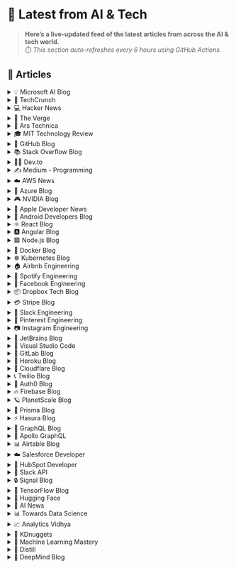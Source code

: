 # 📰 Latest from AI & Tech  

> **Here’s a live-updated feed of the latest articles from across the AI & tech world.**  
> ⏱️ *This section auto-refreshes every 6 hours using GitHub Actions.*

## 📰 Articles
<!-- BLOG-POST-LIST:START -->

<details>
<summary>💡 Microsoft AI Blog</summary>

- [A conversation with Kevin Scott: What’s next in AI](https://blogs.microsoft.com/ai/a-conversation-with-kevin-scott-whats-next-in-ai/) (2022-12-06)
- [From Hot Wheels to handling content: How brands are using Microsoft AI to be more productive and imaginative](https://blogs.microsoft.com/ai/from-hot-wheels-to-handling-content-how-brands-are-using-microsoft-ai-to-be-more-productive-and-imaginative/) (2022-10-12)
- [Microsoft open sources its ‘farm of the future’ toolkit](https://blogs.microsoft.com/ai/microsoft-open-sources-its-farm-of-the-future-toolkit/) (2022-10-06)
- [How data and AI will transform contact centres for financial services](https://cloudblogs.microsoft.com/industry-blog/en-gb/financial-services/2022/07/25/how-data-and-ai-will-transform-contact-centres-for-financial-services/) (2022-07-25)
- [AI-equipped drones study dolphins on the edge of extinction](https://news.microsoft.com/apac/features/ai-drones-dolphins-maui63/) (2022-07-21)

</details>

<details>
<summary>🚀 TechCrunch</summary>

- [Robinhood embraces copy trading after warning competitors about regulatory risks](https://techcrunch.com/2025/09/09/robinhood-embraces-copy-trading-after-warning-competitors-about-regulatory-risks/) (2025-09-10)
- [Sources: AI training startup Mercor eyes $10B+ valuation on $450 million run rate](https://techcrunch.com/2025/09/09/sources-ai-training-startup-mercor-eyes-10b-valuation-on-450-million-run-rate/) (2025-09-10)
- [From mixers to pitch-offs — your brand event belongs at TechCrunch Disrupt 2025](https://techcrunch.com/2025/09/09/from-mixers-to-pitch-offs-your-brand-event-belongs-at-techcrunch-disrupt-2025/) (2025-09-09)
- [Help, I have been charmed by the iPhone Air](https://techcrunch.com/2025/09/09/help-i-have-been-charmed-by-the-iphone-air/) (2025-09-09)
- [Why SpaceX made a $17B bet on the direct-to-cell market](https://techcrunch.com/2025/09/09/why-spacex-made-a-17b-bet-on-the-direct-to-cell-market/) (2025-09-09)

</details>

<details>
<summary>💻 Hacker News</summary>

- [I replaced Animal Crossing's dialogue with a live LLM by hacking GameCube memory](https://joshfonseca.com/blogs/animal-crossing-llm) (2025-09-10)
- [R-Zero: Self-Evolving Reasoning LLM from Zero Data](https://arxiv.org/abs/2508.05004) (2025-09-10)
- [NASA finds Titan's lakes may be creating vesicles with primitive cell walls](https://www.sciencedaily.com/releases/2025/08/250831112449.htm) (2025-09-10)
- [Hypervisor in 1k Lines](https://1000hv.seiya.me/en) (2025-09-09)
- [Immunotherapy drug clinical trial results: half of tumors shrink or disappear](https://www.rockefeller.edu/news/38120-immunotherapy-drug-eliminates-aggressive-cancers-in-clinical-trial/) (2025-09-09)

</details>

<details>
<summary>📱 The Verge</summary>

- [Nikon&#8217;s first RED co-brand is the Nikon ZR](https://www.theverge.com/cameras/775373/nikons-first-red-co-brand-is-the-nikon-zr) (2025-09-10)
- [Apple says the iPhone 17 comes with a massive security upgrade](https://www.theverge.com/news/775234/iphone-17-air-a19-memory-integrity-enforcement-mte-security) (2025-09-10)
- [Apple is giving iPhone 14 and 15 users another free year of satellite features](https://www.theverge.com/news/775309/apple-iphone-14-15-satellite-connectivity-free) (2025-09-09)
- [Judge puts Anthropic&#8217;s $1.5 billion book piracy settlement on hold](https://www.theverge.com/news/775230/anthropic-piracy-class-action-lawsuit-settlement-rejected) (2025-09-09)
- [Apple&#8217;s newest health-tracking features are coming to older watches](https://www.theverge.com/news/775200/apple-watch-series-9-hypertension-sleep-score-wrist-flick) (2025-09-09)

</details>

<details>
<summary>🔬 Ars Technica</summary>

- [New iPhones use Apple N1 wireless chip—and we’ll probably start seeing it everywhere](https://arstechnica.com/gadgets/2025/09/apples-n1-chip-extends-its-custom-silicon-into-wi-fi-bluetooth-and-thread/) (2025-09-09)
- [Reddit bug caused lesbian subreddit to be labeled as a place for “straight” women](https://arstechnica.com/gadgets/2025/09/reddit-bug-caused-lesbian-subreddit-to-be-labeled-as-a-place-for-straight-women/) (2025-09-09)
- [Hands-on with Apple’s new iPhones: Beauty and the beast and the regular-looking one](https://arstechnica.com/gadgets/2025/09/hands-on-with-the-iphone-17-lineup-including-the-wispy-air-and-the-lumpy-pro/) (2025-09-09)
- [Pfizer says this season’s COVID shot boosts immune responses fourfold](https://arstechnica.com/health/2025/09/pfizer-reports-positive-covid-shot-results-despite-government-fueled-chaos/) (2025-09-09)
- [Claude’s new AI file creation feature ships with deep security risks built in](https://arstechnica.com/information-technology/2025/09/anthropics-new-claude-feature-can-leak-data-users-told-to-monitor-chats-closely/) (2025-09-09)

</details>

<details>
<summary>🎓 MIT Technology Review</summary>

- [Adapting to new threats with proactive risk management](https://www.technologyreview.com/2025/09/09/1123083/adapting-to-new-threats-with-proactive-risk-management/) (2025-09-09)
- [The Download: meet our AI innovators, and what happens when therapists use AI covertly](https://www.technologyreview.com/2025/09/09/1123447/the-download-meet-our-ai-innovators-and-what-happens-when-therapists-use-ai-covertly/) (2025-09-09)
- [Help! My therapist is secretly using ChatGPT](https://www.technologyreview.com/2025/09/09/1123386/help-my-therapist-is-secretly-using-chatgpt/) (2025-09-09)
- [AI is changing the grid. Could it help more than it harms?](https://www.technologyreview.com/2025/09/09/1123404/ai-grid-help/) (2025-09-09)
- [Three big things we still don’t know about AI’s energy burden](https://www.technologyreview.com/2025/09/09/1123408/three-big-things-we-still-dont-know-about-ais-energy-burden/) (2025-09-09)

</details>

<details>
<summary>🐙 GitHub Blog</summary>

- [How to use the GitHub and JFrog integration for secure, traceable builds from commit to production](https://github.blog/enterprise-software/devsecops/how-to-use-the-github-and-jfrog-integration-for-secure-traceable-builds-from-commit-to-production/) (2025-09-09)
- [How to debug a web app with Playwright MCP and GitHub Copilot](https://github.blog/ai-and-ml/github-copilot/how-to-debug-a-web-app-with-playwright-mcp-and-github-copilot/) (2025-09-05)
- [GitHub is enabling broader access for developers in Syria following new government trade rules](https://github.blog/company/github-is-enabling-broader-access-for-developers-in-syria-following-new-government-trade-rules/) (2025-09-05)
- [Building smarter interactions with MCP elicitation: From clunky tool calls to seamless user experiences](https://github.blog/ai-and-ml/github-copilot/building-smarter-interactions-with-mcp-elicitation-from-clunky-tool-calls-to-seamless-user-experiences/) (2025-09-04)
- [5 tips for writing better custom instructions for Copilot](https://github.blog/ai-and-ml/github-copilot/5-tips-for-writing-better-custom-instructions-for-copilot/) (2025-09-03)

</details>

<details>
<summary>📚 Stack Overflow Blog</summary>

- [We built stackoverflow.ai with the community and for the community](https://stackoverflow.blog/2025/09/09/we-built-stackoverflow-ai-with-the-community-and-for-the-community/) (2025-09-09)
- [Kotlin is more than just the Android house language](https://stackoverflow.blog/2025/09/05/kotlin-is-more-than-just-the-android-house-language/) (2025-09-05)
- [Back to school? Developers at Stack Overflow have some advice for you](https://stackoverflow.blog/2025/09/02/back-to-school-developers-at-stack-overflow-have-some-advice-for-you/) (2025-09-02)
- [Getting started on Stack Overflow: a step-by-step guide for students](https://stackoverflow.blog/2025/09/02/getting-started-on-stack-overflow-a-step-by-step-guide-for-students/) (2025-09-02)
- [Stack Overflow is helping you learn to code with new resources](https://stackoverflow.blog/2025/09/02/stack-overflow-is-helping-you-learn-to-code-with-new-resources/) (2025-09-02)

</details>

<details>
<summary>👨‍💻 Dev.to</summary>

- [Explaining the LMAX Disruptor](https://dev.to/kspeakman/explaining-the-lmax-disruptor-jkd) (2025-09-10)
- [I Didn't Understand Program.cs in .NET, So I Wrote This](https://dev.to/fakestandard/i-didnt-understand-programcs-in-net-8-so-i-wrote-this-1mpf) (2025-09-10)
- [How to Create a Django App for Beginners](https://dev.to/azmol419/how-to-create-a-django-app-for-beginners-9e1) (2025-09-10)
- [Shipaton: Do0ne Build Journal #2 - Using Do0ne in Practice & Custom Loading Screen with Lottie Icons](https://dev.to/friendship_e3d5e249468fc3/shipaton-do0ne-build-journal-2-using-do0ne-in-practice-custom-loading-screen-with-lottie-icons-2oan) (2025-09-10)
- [I Used Autogen GraphFlow and Qwen3 Coder to Solve Math Problems — And It Worked](https://dev.to/qtalen/i-used-autogen-graphflow-and-qwen3-coder-to-solve-math-problems-and-it-worked-1f7f) (2025-09-10)

</details>

<details>
<summary>✍️ Medium - Programming</summary>

- [Getting seconds!](https://medium.com/@dashofmadness/getting-seconds-2134850d0782?source=rss------programming-5) (2025-09-10)
- [Illustrating Git Diff — And Master It](https://elye-project.medium.com/illustrating-git-diff-and-master-it-0ae6f198fb5b?source=rss------programming-5) (2025-09-10)
- [ Python Concurrency & Parallelism in 2025: Mastering Async, Threads & Multiprocessing ](https://medium.com/@TheEnaModernCoder/python-concurrency-parallelism-in-2025-mastering-async-threads-multiprocessing-9558e4568249?source=rss------programming-5) (2025-09-10)
- [Jetpack Compose Basics: A Simple Guide for Beginners](https://medium.com/@zeeshanminhas25/jetpack-compose-basics-a-simple-guide-for-beginners-d9b42c16e98f?source=rss------programming-5) (2025-09-10)
- [C# (Sharp) Course In Rawalpindi And Islamabad](https://medium.com/@fitcomputerinstitute/c-sharp-course-in-rawalpindi-and-islamabad-2970d039bd63?source=rss------programming-5) (2025-09-10)

</details>

<details>
<summary>☁️ AWS News</summary>

- [AWS Weekly Roundup: AWS Transform, Amazon Neptune, and more (September 8, 2025)](https://aws.amazon.com/blogs/aws/aws-weekly-roundup-aws-transform-amazon-neptune-and-more-september-8-2025/) (2025-09-08)
- [Now Open — AWS Asia Pacific (New Zealand) Region](https://aws.amazon.com/blogs/aws/now-open-aws-asia-pacific-new-zealand-region/) (2025-09-01)
- [AWS Weekly Roundup: Amazon EC2, Amazon Q Developer, IPv6 updates, and more (September 1, 2025)](https://aws.amazon.com/blogs/aws/aws-weekly-roundup-amazon-ec2-amazon-q-developer-ipv6-updates-and-more-september-1-2025/) (2025-09-01)
- [New general-purpose Amazon EC2 M8i and M8i Flex instances are now available](https://aws.amazon.com/blogs/aws/new-general-purpose-amazon-ec2-m8i-and-m8i-flex-instances-are-now-available/) (2025-08-28)
- [AWS services scale to new heights for Prime Day 2025: key metrics and milestones](https://aws.amazon.com/blogs/aws/aws-services-scale-to-new-heights-for-prime-day-2025-key-metrics-and-milestones/) (2025-08-26)

</details>

<details>
<summary>🔵 Azure Blog</summary>

- [Azure mandatory multifactor authentication: Phase 2 starting in October 2025](https://azure.microsoft.com/en-us/blog/azure-mandatory-multifactor-authentication-phase-2-starting-in-october-2025/) (2025-09-05)
- [Microsoft Cost Management updates—July & August 2025](https://azure.microsoft.com/en-us/blog/microsoft-cost-management-updates-july-august-2025/) (2025-09-04)
- [Agent Factory: From prototype to production—developer tools and rapid agent development](https://azure.microsoft.com/en-us/blog/agent-factory-from-prototype-to-production-developer-tools-and-rapid-agent-development/) (2025-09-03)
- [Agent Factory: Top 5 agent observability best practices for reliable AI](https://azure.microsoft.com/en-us/blog/agent-factory-top-5-agent-observability-best-practices-for-reliable-ai/) (2025-08-27)
- [Transforming scientific discovery with Microsoft Azure and NVIDIA](https://azure.microsoft.com/en-us/blog/transforming-scientific-discovery-with-microsoft-azure-and-nvidia/) (2025-08-26)

</details>

<details>
<summary>🎮 NVIDIA Blog</summary>

- [‘Safety First, Always,’ NVIDIA VP of Automotive Says, Unveiling the Future of AI-Defined Vehicles at IAA Mobility](https://blogs.nvidia.com/blog/iaa-mobility-ai-defined-vehicles/) (2025-09-09)
- [NVIDIA Blackwell Ultra Sets the Bar in New MLPerf Inference Benchmark](https://blogs.nvidia.com/blog/mlperf-inference-blackwell-ultra/) (2025-09-09)
- [NVIDIA Partners With AI Infrastructure Ecosystem to Unveil Reference Design for Giga-Scale AI Factories](https://blogs.nvidia.com/blog/ai-factories-reference-design/) (2025-09-09)
- [Get Started Using Generative AI for Content Creation With ComfyUI and NVIDIA RTX AI PCs](https://blogs.nvidia.com/blog/rtx-ai-garage-comfyui-wan-qwen-flux-krea-remix/) (2025-09-09)
- [Now Live: Europe’s First Exascale Supercomputer, JUPITER, Accelerates Climate Research, Neuroscience, Quantum Simulation](https://blogs.nvidia.com/blog/jupiter-exascale-supercomputer-live/) (2025-09-05)

</details>

<details>
<summary>🍎 Apple Developer News</summary>

- [App Store submissions now open for the latest OS releases](https://developer.apple.com/news/?id=6lxhtioi) (2025-09-09)
- [Hello Developer: September 2025](https://developer.apple.com/news/?id=6zd7a3al) (2025-09-02)
- [Awe dropping.](https://developer.apple.com/news/?id=p9nukitr) (2025-08-26)
- [Tax and Price Updates for Apps, In-App Purchases, and Subscriptions](https://developer.apple.com/news/?id=yo2104n5) (2025-08-21)
- [Hello Developer: August 2025](https://developer.apple.com/news/?id=4qkavrhc) (2025-08-05)

</details>

<details>
<summary>🤖 Android Developers Blog</summary>

- [Improve app performance with optimized resource shrinking](https://android-developers.googleblog.com/2025/09/improve-app-performance-with-optimized-resource-shrinking.html) (2025-09-09)
- [Elevating media playback: Introducing preloading with Media3 - Part 1](https://android-developers.googleblog.com/2025/09/introducing-preloading-with-media3.html) (2025-09-05)
- [Best practices for migrating users to passkeys with Credential Manager](https://android-developers.googleblog.com/2025/09/best-practices-migrating-users-passkeys-credential-manager.html) (2025-09-04)
- [#WeArePlay: Meet the people behind apps & games powering businesses around the world](https://android-developers.googleblog.com/2025/09/weareplay-meet-people-behind-apps-games.html) (2025-09-04)
- [The latest for devs from Made by Google, updates to Gemini in Android Studio, plus a new Androidify: our summer episode of The Android Show ](https://android-developers.googleblog.com/2025/09/the-android-show-summer-edition.html) (2025-09-03)

</details>

<details>
<summary>⚛️ React Blog</summary>

- [React Labs: What We've Been Working On – June 2022](https://reactjs.org/blog/2022/06/15/react-labs-what-we-have-been-working-on-june-2022.html) (2022-06-15)
- [React v18.0](https://reactjs.org/blog/2022/03/29/react-v18.html) (2022-03-29)
- [How to Upgrade to React 18](https://reactjs.org/blog/2022/03/08/react-18-upgrade-guide.html) (2022-03-08)
- [React Conf 2021 Recap](https://reactjs.org/blog/2021/12/17/react-conf-2021-recap.html) (2021-12-17)
- [The Plan for React 18](https://reactjs.org/blog/2021/06/08/the-plan-for-react-18.html) (2021-06-08)

</details>

<details>
<summary>🅰️ Angular Blog</summary>

- [Angular Summer Update 2025](https://blog.angular.dev/angular-summer-update-2025-1987592a0b42?source=rss----447683c3d9a3---4) (2025-08-29)
- [The Angular Custom Profiling Track is now available](https://blog.angular.dev/the-angular-custom-profiling-track-is-now-available-0f9d8d36218a?source=rss----447683c3d9a3---4) (2025-07-02)
- [Announcing Angular v20](https://blog.angular.dev/announcing-angular-v20-b5c9c06cf301?source=rss----447683c3d9a3---4) (2025-05-28)
- [Build AI-Powered Apps With Genkit and Angular](https://blog.angular.dev/build-ai-powered-apps-with-genkit-and-angular-707db8918c3a?source=rss----447683c3d9a3---4) (2025-03-18)
- [Seamless data fetching with httpResource](https://blog.angular.dev/seamless-data-fetching-with-httpresource-71ba7c4169b9?source=rss----447683c3d9a3---4) (2025-03-07)

</details>

<details>
<summary>🟩 Node.js Blog</summary>

- [Node.js v20.19.5 (LTS)](https://nodejs.org/en/blog/release/v20.19.5) (2025-09-03)
- [Node.js v22.19.0 (LTS)](https://nodejs.org/en/blog/release/v22.19.0) (2025-08-28)
- [Node.js v24.7.0 (Current)](https://nodejs.org/en/blog/release/v24.7.0) (2025-08-27)
- [Node.js v24.6.0 (Current)](https://nodejs.org/en/blog/release/v24.6.0) (2025-08-14)
- [Node.js v22.18.0 (LTS)](https://nodejs.org/en/blog/release/v22.18.0) (2025-07-31)

</details>

<details>
<summary>🐳 Docker Blog</summary>

- [Docker Acquisition of MCP Defender Helps Meet Challenges of Securing the Agentic Future](https://www.docker.com/blog/docker-acquires-mcp-defender-ai-agent-security/) (2025-09-05)
- [Hybrid AI Isn’t the Future — It’s Here (and It Runs in Docker using the Minions protocol)](https://www.docker.com/blog/hybrid-ai-and-how-it-runs-in-docker/) (2025-09-04)
- [You are Doing MCP Wrong: 3 Big Misconceptions](https://www.docker.com/blog/mcp-misconceptions-tools-agents-not-api/) (2025-09-03)
- [Broadcom’s New Bitnami Restrictions? Migrate Easily with Docker](https://www.docker.com/blog/broadcoms-new-bitnami-restrictions-migrate-easily-with-docker/) (2025-08-30)
- [Boost Your Copilot with SonarQube via Docker MCP Toolkit and Gateway](https://www.docker.com/blog/blog-sonarqube-copilot-docker-mcp-toolkit/) (2025-08-29)

</details>

<details>
<summary>☸️ Kubernetes Blog</summary>

- [Kubernetes v1.34: Snapshottable API server cache](https://kubernetes.io/blog/2025/09/09/kubernetes-v1-34-snapshottable-api-server-cache/) (2025-09-09)
- [Kubernetes v1.34: VolumeAttributesClass for Volume Modification GA](https://kubernetes.io/blog/2025/09/08/kubernetes-v1-34-volume-attributes-class/) (2025-09-08)
- [Kubernetes v1.34: Pod Replacement Policy for Jobs Goes GA](https://kubernetes.io/blog/2025/09/05/kubernetes-v1-34-pod-replacement-policy-for-jobs-goes-ga/) (2025-09-05)
- [Kubernetes v1.34: PSI Metrics for Kubernetes Graduates to Beta](https://kubernetes.io/blog/2025/09/04/kubernetes-v1-34-introducing-psi-metrics-beta/) (2025-09-04)
- [Kubernetes v1.34: Service Account Token Integration for Image Pulls Graduates to Beta](https://kubernetes.io/blog/2025/09/03/kubernetes-v1-34-sa-tokens-image-pulls-beta/) (2025-09-03)

</details>

<details>
<summary>🏠 Airbnb Engineering</summary>

- [Migrating Airbnb’s JVM Monorepo to Bazel](https://medium.com/airbnb-engineering/migrating-airbnbs-jvm-monorepo-to-bazel-33f90eda51ec?source=rss----53c7c27702d5---4) (2025-08-13)
- [Seamless Istio Upgrades at Scale](https://medium.com/airbnb-engineering/seamless-istio-upgrades-at-scale-bcb0e49c5cf8?source=rss----53c7c27702d5---4) (2025-08-07)
- [Achieving High Availability with distributed database on Kubernetes at Airbnb](https://medium.com/airbnb-engineering/achieving-high-availability-with-distributed-database-on-kubernetes-at-airbnb-58cc2e9856f4?source=rss----53c7c27702d5---4) (2025-07-28)
- [Understanding and Improving SwiftUI Performance](https://medium.com/airbnb-engineering/understanding-and-improving-swiftui-performance-37b77ac61896?source=rss----53c7c27702d5---4) (2025-06-24)
- [Load Testing with Impulse at Airbnb](https://medium.com/airbnb-engineering/load-testing-with-impulse-at-airbnb-f466874d03d2?source=rss----53c7c27702d5---4) (2025-06-09)

</details>

<details>
<summary>🎵 Spotify Engineering</summary>

- [Incident Report: Spotify Outage on April 16, 2025](https://engineering.atspotify.com/2025/5/incident-report-spotify-outage-on-april-16-2025/) (2025-05-09)
- [Celebrating Five Years of Backstage: From Open Source Project to Enterprise Business](https://engineering.atspotify.com/2025/4/celebrating-five-years-of-backstage/) (2025-04-23)
- [A Behind-the-Scenes Look at How We Release the Spotify App (Part 1)](https://engineering.atspotify.com/2025/4/how-we-release-the-spotify-app-part-1/) (2025-04-17)
- [An Insider’s Tips for Taking the Certified Backstage Associate (CBA) Exam](https://engineering.atspotify.com/2025/3/certified-backstage-associate-exam-tips/) (2025-03-25)
- [Building Confidence: A Case Study in How to Create Confidence Scores for GenAI Applications](https://engineering.atspotify.com/2024/12/building-confidence-a-case-study-in-how-to-create-confidence-scores-for-genai-applications/) (2024-12-12)

</details>

<details>
<summary>👥 Facebook Engineering</summary>

- [A New Ranking Framework for Better Notification Quality on Instagram](https://engineering.fb.com/2025/09/02/ml-applications/a-new-ranking-framework-for-better-notification-quality-on-instagram/) (2025-09-02)
- [Enabling Kotlin incremental compilation on Buck2](https://engineering.fb.com/2025/08/26/open-source/enabling-kotlin-incremental-compilation-on-buck2/) (2025-08-26)
- [Creating AI agent solutions for warehouse data access and security](https://engineering.fb.com/2025/08/13/data-infrastructure/agentic-solution-for-warehouse-data-access/) (2025-08-13)
- [Federation Platform and Privacy Waves: How Meta distributes compliance-related tasks at scale](https://engineering.fb.com/2025/08/11/security/federation-platform-privacy-waves-meta-distributes-compliance-tasks/) (2025-08-11)
- [Diff Risk Score: AI-driven risk-aware software development](https://engineering.fb.com/2025/08/06/developer-tools/diff-risk-score-drs-ai-risk-aware-software-development-meta/) (2025-08-06)

</details>

<details>
<summary>📦 Dropbox Tech Blog</summary>

- [Hack Week 2025: How these engineers liquid-cooled a GPU server](https://dropbox.tech/culture/hack-week-2025-liquid-cooling-gpu-server) (2025-08-27)
- [Driving AI adoption at Dropbox: a conversation with CTO Ali Dasdan](https://dropbox.tech/culture/ai-adoption-productivity-dropbox-cto-ali-dasdan) (2025-08-19)
- [Making file encryption fast and secure for teams with advanced key management](https://dropbox.tech/security/file-encryption-teams-advanced-key-management) (2025-07-10)
- [Seventh-generation server hardware at Dropbox: our most efficient and capable architecture yet](https://dropbox.tech/infrastructure/seventh-generation-server-hardware) (2025-07-02)
- [How we brought multimedia search to Dropbox Dash](https://dropbox.tech/infrastructure/multimedia-search-dropbox-dash-evolution) (2025-05-29)

</details>

<details>
<summary>💳 Stripe Blog</summary>

- [Introducing Tempo, the payments-first blockchain](https://tempo.xyz/launch-announcement) (2025-09-04)
- [The conversion paradox: 3DS trends in regulated markets](https://stripe.com/blog/3ds-trends-in-regulated-markets) (2025-08-26)
- [The top industries and business models using AI for fraud prevention](https://stripe.com/blog/top-industries-and-business-models-using-ai-for-fraud-prevention) (2025-08-12)
- [How we built it: Jurisdiction resolution for Stripe Tax](https://stripe.com/blog/how-we-built-it-jurisdiction-resolution-for-stripe-tax) (2025-07-10)
- [Inside the growth of the top AI companies on Stripe](https://stripe.com/blog/inside-the-growth-of-the-top-ai-companies-on-stripe) (2025-06-30)

</details>

<details>
<summary>💬 Slack Engineering</summary>

- [Building Slack’s Anomaly Event Response](https://slack.engineering/building-slacks-anomaly-event-response/) (2025-09-04)
- [Optimizing Our E2E Pipeline](https://slack.engineering/speedup-e2e-testing/) (2025-04-14)
- [How we built enterprise search to be secure and private](https://slack.engineering/how-we-built-enterprise-search-to-be-secure-and-private/) (2025-03-07)
- [Automated Accessibility Testing at Slack](https://slack.engineering/automated-accessibility-testing-at-slack/) (2025-01-07)
- [Migration Automation: Easing the Jenkins → GHA shift with help from AI](https://slack.engineering/migration-automation-easing-the-jenkins-%e2%86%92-gha-shift-with-help-from-ai/) (2024-12-16)

</details>

<details>
<summary>📌 Pinterest Engineering</summary>

- [Developer Experience at Pinterest: The Journey to PinConsole](https://medium.com/pinterest-engineering/developer-experience-at-pinterest-the-journey-to-pinconsole-b34ac9e3bdd9?source=rss-ef81ef829bcb------2) (2025-08-22)
- [Debugging the One-in-a-Million Failure: Migrating Pinterest’s Search Infrastructure to Kubernetes](https://medium.com/pinterest-engineering/debugging-the-one-in-a-million-failure-migrating-pinterests-search-infrastructure-to-kubernetes-bef9af9dabf4?source=rss-ef81ef829bcb------2) (2025-07-16)
- [Next Gen Data Processing at Massive Scale At Pinterest With Moka (Part 1 of 2)](https://medium.com/pinterest-engineering/next-gen-data-processing-at-massive-scale-at-pinterest-with-moka-part-1-of-2-39a36d5e82c4?source=rss-ef81ef829bcb------2) (2025-07-11)
- [Scaling Pinterest ML Infrastructure with Ray: From Training to End-to-End ML Pipelines](https://medium.com/pinterest-engineering/scaling-pinterest-ml-infrastructure-with-ray-from-training-to-end-to-end-ml-pipelines-4038b9e837a0?source=rss-ef81ef829bcb------2) (2025-06-24)
- [Unlocking Efficient Ad Retrieval: Offline Approximate Nearest Neighbors in Pinterest Ads](https://medium.com/pinterest-engineering/unlocking-efficient-ad-retrieval-offline-approximate-nearest-neighbors-in-pinterest-ads-6fccc131ac14?source=rss-ef81ef829bcb------2) (2025-06-12)

</details>

<details>
<summary>📷 Instagram Engineering</summary>

- [The Instagram Engineering Blog has a new location](https://instagram-engineering.com/the-instagram-engineering-blog-has-a-new-location-85de9ab8d90f?source=rss----37dc2a3034f2---4) (2022-07-12)
- [Five things I learned about working on content quality at Instagram](https://instagram-engineering.com/five-things-i-learned-about-working-on-content-quality-at-instagram-5031b1342bea?source=rss----37dc2a3034f2---4) (2020-01-25)
- [Instagram Data Saver Mode](https://instagram-engineering.com/instagram-data-saver-mode-ffb01fd5a6bd?source=rss----37dc2a3034f2---4) (2019-12-13)
- [Powered by AI: Instagram’s Explore recommender system](https://instagram-engineering.com/powered-by-ai-instagrams-explore-recommender-system-7ca901d2a882?source=rss----37dc2a3034f2---4) (2019-11-26)
- [10 Questions with Shupin Mao, Well-being tech lead](https://instagram-engineering.com/10-questions-with-shupin-mao-well-being-tech-lead-3b19f19b168d?source=rss----37dc2a3034f2---4) (2019-11-08)

</details>

<details>
<summary>💎 JetBrains Blog</summary>

- [MPS 2025.2 Is Out!](https://blog.jetbrains.com/mps/2025/09/mps-2025-1-is-out-2/) (2025-09-09)
- [Investigating IntelliJ Platform UI Freezes](https://blog.jetbrains.com/platform/2025/09/investigating-intellij-platform-ui-freezes/) (2025-09-09)
- [“GoLand Can Do That?” Ten Secret Superpowers You Might Not Know](https://blog.jetbrains.com/go/2025/09/08/goland-can-do-that-ten-secret-superpowers-you-might-not-know/) (2025-09-08)
- [JetBrains Mellum Now Available on Amazon Bedrock Marketplace – For Free](https://blog.jetbrains.com/ai/2025/09/jetbrains-mellum-now-available-on-amazon-bedrock-marketplace-for-free/) (2025-09-08)
- [Connect MCP Servers to Junie in PhpStorm](https://blog.jetbrains.com/phpstorm/2025/09/connect-mcp-servers-to-junie-in-phpstorm/) (2025-09-05)

</details>

<details>
<summary>📝 Visual Studio Code</summary>

- [VS Code Dev Days – Join an event near you to learn about AI-assisted development](https://code.visualstudio.com/blogs/2025/08/27/vscode-dev-days) (2025-08-26)
- [July 2025 (version 1.103)](https://code.visualstudio.com/updates/v1_103) (2025-08-07)
- [Command GitHub's Coding Agent from VS Code](https://code.visualstudio.com/blogs/2025/07/17/copilot-coding-agent) (2025-07-17)
- [June 2025 (version 1.102)](https://code.visualstudio.com/updates/v1_102) (2025-07-09)
- [Open Source AI Editor: First Milestone](https://code.visualstudio.com/blogs/2025/06/30/openSourceAIEditorFirstMilestone) (2025-06-30)

</details>

<details>
<summary>🦊 GitLab Blog</summary>

- [A developer's guide to building secure retail apps with GitLab](https://about.gitlab.com/blog/a-developers-guide-to-building-secure-retail-apps-with-gitlab/) (2025-09-04)
- [Vibe coding with GitLab Duo Agent Platform: Issue to MR Flow](https://about.gitlab.com/blog/vibe-coding-with-gitlab-duo-agent-platform-issue-to-mr-flow/) (2025-09-03)
- [GitLab achieves ISO/IEC 42001 certification for AI governance](https://about.gitlab.com/blog/gitlab-achieves-iso-iec-42001-certification-for-ai-governance/) (2025-09-02)
- [Secure Rust development with GitLab](https://about.gitlab.com/blog/secure-rust-development-with-gitlab/) (2025-09-02)
- [Why enterprise independence matters more than ever in DevSecOps](https://about.gitlab.com/blog/why-enterprise-independence-matters-more-than-ever-in-devsecops/) (2025-09-02)

</details>

<details>
<summary>💜 Heroku Blog</summary>

- [Triage and Fix with Confidence: heroku run and OTel on Heroku Fir](https://www.heroku.com/blog/heroku-run-and-otel-on-heroku-fir/) (2025-09-08)
- [Corrective Action Update for the Heroku June 10th Outage](https://www.heroku.com/blog/corrective-action-update-june-10-outage/) (2025-09-05)
- [Discover How Heroku’s AI PaaS Delivers Real-World Results at Dreamforce](https://www.heroku.com/blog/heroku-ai-paas-dreamforce-2025/) (2025-09-04)
- [Amazon Nova Models: Now Available on Heroku](https://www.heroku.com/blog/amazon-nova-models-now-available/) (2025-08-26)
- [Heroku AI Expands Model Offering with OpenAI’s gpt-oss-120b](https://www.heroku.com/blog/heroku-ai-openai-gpt-oss-120b-model-now-available/) (2025-08-20)

</details>

<details>
<summary>🔶 Cloudflare Blog</summary>

- [Bringing Node.js HTTP servers to Cloudflare Workers](https://blog.cloudflare.com/bringing-node-js-http-servers-to-cloudflare-workers/) (2025-09-08)
- [Addressing the unauthorized issuance of multiple TLS certificates for 1.1.1.1](https://blog.cloudflare.com/unauthorized-issuance-of-certificates-for-1-1-1-1/) (2025-09-04)
- [AI Week 2025: Recap](https://blog.cloudflare.com/ai-week-2025-wrapup/) (2025-09-03)
- [The impact of the Salesloft Drift breach on Cloudflare and our customers](https://blog.cloudflare.com/response-to-salesloft-drift-incident/) (2025-09-02)
- [Automating threat analysis and response with Cloudy ](https://blog.cloudflare.com/automating-threat-analysis-and-response-with-cloudy/) (2025-08-29)

</details>

<details>
<summary>📞 Twilio Blog</summary>

- [
Compliance Toolkit: AI-powered support for SMS compliance
](
https://www.twilio.com/en-us/blog/products/launches/introducing-compliance-toolkit
) (2025-09-03)
- [
Calculating Character Count of RCS Messages
](
https://www.twilio.com/en-us/blog/developers/rcs-character-count
) (2025-09-03)
- [
Laravel Queries: Learn by Building a Data Table
](
https://www.twilio.com/en-us/blog/developers/community/laravel-queries-learn-by-building-a-data-table
) (2025-09-02)
- [
Guide to Apple Mail Privacy Protection (MPP) & iOS 18 (2025)
](
https://www.twilio.com/en-us/blog/insights/apple-mail-privacy-protection
) (2025-09-01)
- [
AI Email Marketing: Tools, Benefits & Best Practices in 2025
](
https://www.twilio.com/en-us/blog/insights/ai-based-email-marketing
) (2025-09-01)

</details>

<details>
<summary>🔐 Auth0 Blog</summary>

- [August 2025 in Auth0: Non-Unique Emails, DPoP, and TLS Fingerprints](https://auth0.com/blog/august-2025-in-auth0-non-unique-emails-dpop-and-tls-fingerprints/) (2025-09-09)
- [How to Configure the Auth0 MCP Server in VS Code for AI Assistant Integration](https://auth0.com/blog/auth0-mcp-server-in-vscode/) (2025-09-08)
- [Dealing With Non-Human Identities](https://auth0.com/blog/dealing-with-non-human-identities-nhi/) (2025-09-05)
- [Fine-Grained Authorization in ASP.NET Core with Auth0 FGA](https://auth0.com/blog/fine-grained-authorization-in-aspnet-core-with-auth0-fga/) (2025-09-05)
- [An Accessible Guide to WCAG 3.3.8: Authentication Without Frustration](https://auth0.com/blog/an-accessible-guide-to-wcag-3-3-8-authentication-without-frustration/) (2025-09-03)

</details>

<details>
<summary>🔥 Firebase Blog</summary>

- [#FirebaserFriday: Frank van Puffelen](http://firebase.googleblog.com/2022/02/meet-firebaser-Puf.html) (2022-03-18)
- [How Firebase Performance Monitoring optimized app startup time](http://firebase.googleblog.com/2022/03/how-Firebase-Performance-Monitoring-optimized-app-startup-time.html) (2022-03-09)
- [Using Machine Learning to optimize mobile game experiences](http://firebase.googleblog.com/2022/02/custom-ondevice-machine-learning.html) (2022-02-15)
- [Accept Payments with Cloud Firestore and Google Pay](http://firebase.googleblog.com/2022/02/accept-payments-with-Cloud-Firestore-and-Google-Pay.html) (2022-02-11)
- [Everything you need to know about Remote Config’s latest personalization feature](http://firebase.googleblog.com/2022/01/remote-config-personalization-overview.html) (2022-01-26)

</details>

<details>
<summary>🪐 PlanetScale Blog</summary>

- [Announcing Neki](https://planetscale.com/blog/announcing-neki) (2025-08-11)
- [Caching](https://planetscale.com/blog/caching) (2025-07-08)
- [The principles of extreme fault tolerance](https://planetscale.com/blog/the-principles-of-extreme-fault-tolerance) (2025-07-03)
- [Announcing PlanetScale for Postgres](https://planetscale.com/blog/planetscale-for-postgres) (2025-07-01)
- [Benchmarking Postgres](https://planetscale.com/blog/benchmarking-postgres) (2025-07-01)

</details>

<details>
<summary>🔷 Prisma Blog</summary>

- [Key takeaways from the Discover Data DX virtual event](https://www.prisma.io/blog/datadx-event-recap-z5Pcp6HzBz5m) (2023-12-13)
- [Prisma Accelerate now in General Availability](https://www.prisma.io/blog/accelerate-ga-release-I9cQM6bSf2g6) (2023-10-26)
- [Support for Serverless Database Drivers in Prisma ORM Is Now in Preview](https://www.prisma.io/blog/serverless-database-drivers-KML1ehXORxZV) (2023-10-06)
- [Launching the Data DX Manifesto: Shaping a new paradigm in data-driven development](https://www.prisma.io/blog/datadx-manifesto-ikgyqj170k8h) (2023-10-05)
- [SQLite on the Edge: Prisma Support for Turso is in Early Access](https://www.prisma.io/blog/prisma-turso-ea-support-rXGd_Tmy3UXX) (2023-09-28)

</details>

<details>
<summary>⚡ Hasura Blog</summary>

- [Data access layer: Unlocking the full potential of financial data](https://hasura.io/blog/data-access-layer-unlocking-the-full-potential-of-financial-data/) (2025-03-24)
- [Time-traveling through your data architecture: Using data agents to understand change](https://hasura.io/blog/time-traveling-through-your-data-architecture-using-data-agents-to-understand-change/) (2025-03-19)
- [Data products, data contracts: A new model for data management in financial services](https://hasura.io/blog/data-products-data-contracts-a-new-model-for-data-management-in-financial-services/) (2025-03-18)
- [How PromptQL achieves 100% accuracy for AI on enterprise data](https://hasura.io/blog/how-promptql-achieves-100-accuracy-for-ai-on-enterprise-data/) (2025-03-11)
- [Hasura: Powerful access control on MongoDB data](https://hasura.io/blog/hasura-powerful-access-control-on-mongodb-data/) (2025-03-05)

</details>

<details>
<summary>🔗 GraphQL Blog</summary>

- [Introducing the New GraphQL.org: A Decade of Evolution, Redesigned](https://graphql.org/blog/2025-09-08-announcing-graphqldotorg) (2025-09-08)
- [Announcing the September 2025 Edition of the GraphQL Specification](https://graphql.org/blog/2025-09-08-september-edition) (2025-09-08)
- [GraphQL: Supercharging AI](https://graphql.org/blog/2025-07-03-graphql-supercharging-ai) (2025-07-03)
- [📣 May 2025 GraphQL Foundation Board Meeting Recap](https://graphql.org/blog/2025-06-27-governing-board-recap) (2025-06-27)
- [GraphQL.js Docs Updates, April - May 2025](https://graphql.org/blog/2025-06-26-docs-updates) (2025-06-26)

</details>

<details>
<summary>🚀 Apollo GraphQL</summary>

- [Apollo Client 4.0: A Leaner and Cleaner GraphQL Client with No Compromises](https://www.apollographql.com/blog/announcing-apollo-client-4-0) (2025-09-03)
- [How Indeed’s Bold Bet on Parallel API Platforms Paid Off](https://www.apollographql.com/blog/how-indeeds-bold-bet-on-parallel-api-platforms-paid-off) (2025-09-02)
- [MCP Server Builder Drop: July Highlights from San Francisco and New York](https://www.apollographql.com/blog/mcp-server-builder-drop-july-highlights-from-san-francisco-and-new-york) (2025-08-12)
- [Introducing Authorization for Apollo MCP Server: Secure AI Access to Your GraphQL APIs](https://www.apollographql.com/blog/introducing-authorization-for-apollo-mcp-server) (2025-08-08)
- [Announcing the Apollo GraphOS Operator in Public Preview](https://www.apollographql.com/blog/announcing-the-apollo-graphos-operator-in-public-preview) (2025-08-05)

</details>

<details>
<summary>📊 Airtable Blog</summary>

- [Automate 5X more work at the same cost with Airtable AI](https://blog.airtable.com/airtable-ai-price-change/) (2025-05-14)
- [Airtable is now available in AWS Marketplace](https://blog.airtable.com/airtable-available-in-aws-marketplace/) (2024-11-12)
- [It’s time to change the way we build digital products. Introducing, ProductCentral.](https://blog.airtable.com/change-way-build-digital-products/) (2024-10-15)
- [New capabilities to unlock agility at scale](https://blog.airtable.com/launching-new-capabilities-for-the-enterprise/) (2024-09-26)
- [Product in the age of AI: Three bold predictions for the future of product management](https://blog.airtable.com/future-of-product-management/) (2024-09-05)

</details>

<details>
<summary>☁️ Salesforce Developer</summary>

- [AuraEnabled Apex Methods Are Now Available as Agent Actions](https://developer.salesforce.com/blogs/2025/09/auraenabled-apex-methods-are-now-available-as-agent-actions.html) (2025-09-09)
- [The Salesforce Developer’s Guide to the Winter ’26 Release](https://developer.salesforce.com/blogs/2025/09/winter26-developers.html) (2025-09-08)
- [Build and Manage Agents with Agentforce Python SDK](https://developer.salesforce.com/blogs/2025/09/build-and-manage-agents-with-agentforce-python-sdk.html) (2025-09-04)
- [A Developer’s Guide to Context Engineering with Agentforce](https://developer.salesforce.com/blogs/2025/08/a-developers-guide-to-context-engineering-with-agentforce.html) (2025-08-26)
- [Secure Service Agents with Customer Verification](https://developer.salesforce.com/blogs/2025/08/secure-service-agents-with-customer-verification.html) (2025-08-21)

</details>

<details>
<summary>🧡 HubSpot Developer</summary>

- [Navigating the Reimagined Marketplace for App Developers](https://developers.hubspot.com/blog/reimagined-marketplace-for-app-developers) (2025-09-03)
- [Fall Spotlight 2025: A Look at Tools for Developers](https://developers.hubspot.com/blog/a-look-at-tools-for-developers) (2025-09-02)
- [Build Faster, Deliver Smarter: Introducing the HubSpot Developer Platform](https://developers.hubspot.com/blog/introducing-hubspot-developer-platform) (2025-09-02)
- [A Developer's Guide to Building on the HubSpot Marketplace: The Swarm's Journey](https://developers.hubspot.com/blog/a-developers-guide-to-building-on-the-hubspot-marketplace-the-swarms-journey) (2025-08-29)
- [The Developer’s Guide to INBOUND25](https://developers.hubspot.com/blog/the-developers-guide-to-inbound25) (2025-08-08)

</details>

<details>
<summary>💬 Slack API</summary>

- [Workforce Lab Expert Panel – AI agents and the future of work](https://slack.com/blog/news/workforce-lab-expert-panel-ai-agents-and-the-future-of-work) (2025-09-03)
- [AI Summarization: A Guide to Conquering Information Overload](https://slack.com/blog/productivity/ai-summarization-a-guide-to-conquering-information-overload) (2025-08-31)
- [Unlock the Full Power of Your Tech Stack with Slack Work Objects](https://slack.com/blog/news/slack-work-objects-integration) (2025-08-27)
- [Why Your Next Big Idea Needs a Proof of Concept First](https://slack.com/blog/productivity/why-your-next-big-idea-needs-a-proof-of-concept-first) (2025-08-26)
- [7 Team-Building Activities To Move Forward as One](https://slack.com/blog/collaboration/team-building-activities-move-forward) (2025-08-20)

</details>

<details>
<summary>🔒 Signal Blog</summary>

- [Introducing Signal Secure Backups](https://signal.org/blog/introducing-secure-backups/) (2025-09-08)
- [By Default, Signal Doesn't Recall](https://signal.org/blog/signal-doesnt-recall/) (2025-05-21)
- [A Synchronized Start for Linked Devices](https://signal.org/blog/a-synchronized-start-for-linked-devices/) (2025-01-27)
- [Improving Private Signal Calls: Call Links & More](https://signal.org/blog/call-links/) (2024-11-11)
- [Proxy Please: Help People Connect to Signal](https://signal.org/blog/proxy-please/) (2024-08-09)

</details>

<details>
<summary>🧠 TensorFlow Blog</summary>

- [What's new in TensorFlow 2.20](https://blog.tensorflow.org/2025/08/whats-new-in-tensorflow-2-20.html) (2025-08-19)
- [What's new in TensorFlow 2.19](https://blog.tensorflow.org/2025/03/whats-new-in-tensorflow-2-19.html) (2025-03-13)
- [Introducing Wake Vision: A High-Quality, Large-Scale Dataset for TinyML Computer Vision Applications](https://blog.tensorflow.org/2024/12/introducing-wake-vision-new-dataset-for-person-detection-in-tinyml.html) (2024-12-05)
- [MLSysBook.AI: Principles and Practices of Machine Learning Systems Engineering](https://blog.tensorflow.org/2024/11/mlsysbookai-principles-and-practices-of-machine-learning-systems-engineering.html) (2024-11-19)
- [What's new in TensorFlow 2.18](https://blog.tensorflow.org/2024/10/whats-new-in-tensorflow-218.html) (2024-10-28)

</details>

<details>
<summary>🤗 Hugging Face</summary>

- [mmBERT: ModernBERT goes Multilingual](https://huggingface.co/blog/mmbert) (2025-09-09)
- [Welcome EmbeddingGemma, Google's new efficient embedding model](https://huggingface.co/blog/embeddinggemma) (2025-09-04)
- [Make your ZeroGPU Spaces go brrr with PyTorch ahead-of-time compilation](https://huggingface.co/blog/zerogpu-aoti) (2025-09-02)
- [Generate Images with Claude and Hugging Face](https://huggingface.co/blog/claude-and-mcp) (2025-08-19)
- [From Zero to GPU: A Guide to Building and Scaling Production-Ready CUDA Kernels](https://huggingface.co/blog/kernel-builder) (2025-08-18)

</details>

<details>
<summary>🤖 AI News</summary>

- [Thinking Machines becomes OpenAI’s first services partner in APAC](https://www.artificialintelligence-news.com/news/thinking-machines-becomes-openai-first-services-partner-in-apac/) (2025-09-09)
- [Alibaba’s new Qwen model to supercharge AI transcription tools](https://www.artificialintelligence-news.com/news/alibaba-new-qwen-model-supercharge-ai-transcription-tools/) (2025-09-08)
- [Siddhartha Choudhury, Booking.com: Fighting online fraud with AI](https://www.artificialintelligence-news.com/news/siddhartha-choudhury-booking-com-fighting-online-fraud-with-ai/) (2025-09-08)
- [UK AI sector growth hits record £2.9B investment ](https://www.artificialintelligence-news.com/news/uk-ai-sector-growth-hits-record-2-9b-investment/) (2025-09-05)
- [Switzerland releases 100% open AI model](https://www.artificialintelligence-news.com/news/switzerland-releases-its-own-fully-open-ai-model/) (2025-09-04)

</details>

<details>
<summary>📊 Towards Data Science</summary>

- [LangChain for EDA: Build a CSV Sanity-Check Agent in Python](https://towardsdatascience.com/langchain-for-eda-build-a-csv-sanity-check-agent-in-python/) (2025-09-09)
- [How to Build Effective AI Agents to Process Millions of Requests](https://towardsdatascience.com/how-to-build-effective-ai-agents-to-process-millions-of-requests/) (2025-09-09)
- [The Hungarian Algorithm and Its Applications in Computer Vision](https://towardsdatascience.com/hungarian-algorithm-and-its-applications-in-computer-vision/) (2025-09-09)
- [LangGraph 201: Adding Human Oversight to Your Deep Research Agent](https://towardsdatascience.com/langgraph-201-adding-human-oversight-to-your-deep-research-agent/) (2025-09-09)
- [Exploring Merit Order and Marginal Abatement Cost Curve in Python](https://towardsdatascience.com/merit-order-and-marginal-abatement-cost-curve-in-python/) (2025-09-09)

</details>

<details>
<summary>📈 Analytics Vidhya</summary>

- [OpenAI Announces Jobs Platform, Certifications For AI-Powered Job Roles](https://www.analyticsvidhya.com/blog/2025/09/openai-jobs-platform-certifications-for-ai-jobs/) (2025-09-09)
- [Nano Banana vs. Qwen Image: Which is Better?](https://www.analyticsvidhya.com/blog/2025/09/nano-banana-vs-qwen-image/) (2025-09-09)
- [Embedding Gemma: On-Device RAG Made Easy](https://www.analyticsvidhya.com/blog/2025/09/embeddinggemma/) (2025-09-08)
- [Grok Code Fast 1: New Superfast Coding Model](https://www.analyticsvidhya.com/blog/2025/09/grok-code-fast-1/) (2025-09-08)
- [How To Build an LLM-Powered Application Using Prompt Engineering? ](https://www.analyticsvidhya.com/blog/2025/09/llm-powered-application-using-prompt-engineering/) (2025-09-07)

</details>

<details>
<summary>💎 KDnuggets</summary>

- [A Gentle Introduction to Docker for Python Developers](https://www.kdnuggets.com/a-gentle-introduction-to-docker-for-python-developers) (2025-09-09)
- [Ray or Dask? A Practical Guide for Data Scientists](https://www.kdnuggets.com/ray-or-dask-a-practical-guide-for-data-scientists) (2025-09-09)
- [5 Free AI Courses from Hugging Face](https://www.kdnuggets.com/5-free-ai-courses-from-hugging-face) (2025-09-09)
- [The Raku Programming Language: There’s More Than One Way To Do It](https://www.kdnuggets.com/the-raku-programming-language-theres-more-than-one-way-to-do-it) (2025-09-08)
- [What is Artificial Intelligence in Simple Words?](https://www.kdnuggets.com/what-is-artificial-intelligence-in-simple-words) (2025-09-08)

</details>

<details>
<summary>🎯 Machine Learning Mastery</summary>

- [Multi-Agent Systems: The Next Frontier in AI-Driven Cyber Defense](https://machinelearningmastery.com/multi-agent-systems-the-next-frontier-in-ai-driven-cyber-defense/) (2025-09-09)
- [ROC AUC vs Precision-Recall for Imbalanced Data](https://machinelearningmastery.com/roc-auc-vs-precision-recall-for-imbalanced-data/) (2025-09-09)
- [7 Scikit-learn Tricks for Optimized Cross-Validation](https://machinelearningmastery.com/7-scikit-learn-tricks-for-optimized-cross-validation/) (2025-09-08)
- [A Gentle Introduction to Batch Normalization](https://machinelearningmastery.com/a-gentle-introduction-to-batch-normalization/) (2025-09-05)
- [Small Language Models are the Future of Agentic AI](https://machinelearningmastery.com/small-language-models-are-the-future-of-agentic-ai/) (2025-09-04)

</details>

<details>
<summary>🔬 Distill</summary>

- [Understanding Convolutions on Graphs](https://distill.pub/2021/understanding-gnns) (2021-09-02)
- [A Gentle Introduction to Graph Neural Networks](https://distill.pub/2021/gnn-intro) (2021-09-02)
- [Distill Hiatus](https://distill.pub/2021/distill-hiatus) (2021-07-02)
- [Adversarial Reprogramming of Neural Cellular Automata](https://distill.pub/selforg/2021/adversarial) (2021-05-06)
- [Weight Banding](https://distill.pub/2020/circuits/weight-banding) (2021-04-08)

</details>

<details>
<summary>🧠 DeepMind Blog</summary>

- [Using AI to perceive the universe in greater depth](https://deepmind.google/discover/blog/using-ai-to-perceive-the-universe-in-greater-depth/) (2025-09-04)
- [Image editing in Gemini just got a major upgrade](https://deepmind.google/discover/blog/image-editing-in-gemini-just-got-a-major-upgrade/) (2025-08-26)
- [Introducing Gemma 3 270M: The compact model for hyper-efficient AI](https://deepmind.google/discover/blog/introducing-gemma-3-270m-the-compact-model-for-hyper-efficient-ai/) (2025-08-14)
- [How AI is helping advance the science of bioacoustics to save endangered species](https://deepmind.google/discover/blog/how-ai-is-helping-advance-the-science-of-bioacoustics-to-save-endangered-species/) (2025-08-07)
- [Genie 3: A new frontier for world models](https://deepmind.google/discover/blog/genie-3-a-new-frontier-for-world-models/) (2025-08-05)

</details>
<!-- BLOG-POST-LIST:END -->
